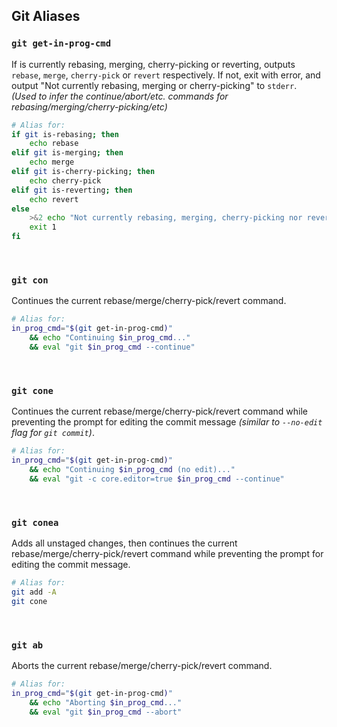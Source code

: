 ## Git Aliases

### `git get-in-prog-cmd`

If is currently rebasing, merging, cherry-picking or reverting, outputs `rebase`, `merge`, `cherry-pick` or `revert` respectively.
If not, exit with error, and output "Not currently rebasing, merging or cherry-picking" to `stderr`.
<br>_(Used to infer the continue/abort/etc. commands for rebasing/merging/cherry-picking/etc)_

```bash
# Alias for:
if git is-rebasing; then
    echo rebase
elif git is-merging; then
    echo merge
elif git is-cherry-picking; then
    echo cherry-pick
elif git is-reverting; then
    echo revert
else
    >&2 echo "Not currently rebasing, merging, cherry-picking nor reverting"
    exit 1
fi
```

<br>

### `git con`

Continues the current rebase/merge/cherry-pick/revert command.

```bash
# Alias for:
in_prog_cmd="$(git get-in-prog-cmd)"
    && echo "Continuing $in_prog_cmd..."
    && eval "git $in_prog_cmd --continue"
```

<br>

### `git cone`

Continues the current rebase/merge/cherry-pick/revert command while preventing the prompt for editing the commit message _(similar to `--no-edit` flag for `git commit`)_.

```bash
# Alias for:
in_prog_cmd="$(git get-in-prog-cmd)"
    && echo "Continuing $in_prog_cmd (no edit)..."
    && eval "git -c core.editor=true $in_prog_cmd --continue"
```

<br>

### `git conea`

Adds all unstaged changes, then continues the current rebase/merge/cherry-pick/revert command while preventing the prompt for editing the commit message.

```bash
# Alias for:
git add -A
git cone
```

<br>

### `git ab`

Aborts the current rebase/merge/cherry-pick/revert command.

```bash
# Alias for:
in_prog_cmd="$(git get-in-prog-cmd)"
    && echo "Aborting $in_prog_cmd..."
    && eval "git $in_prog_cmd --abort"
```
